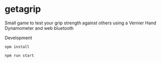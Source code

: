 # getagrip
Small game to test your grip strength against others using a Vernier Hand Dynamometer and web bluetooth

Development

`npm install`

`npm run start`
